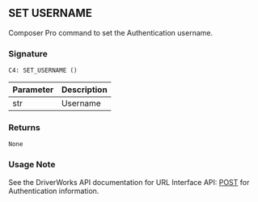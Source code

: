## SET USERNAME

Composer Pro command to set the Authentication username.


### Signature

`C4: SET_USERNAME ()`


| Parameter | Description |
| --- | --- |
| str | Username |


### Returns

`None`


### Usage Note

See the DriverWorks API documentation for URL Interface API: [POST][1] for Authentication information.

[1]:	https://control4.github.io/docs-driverworks-api/#post